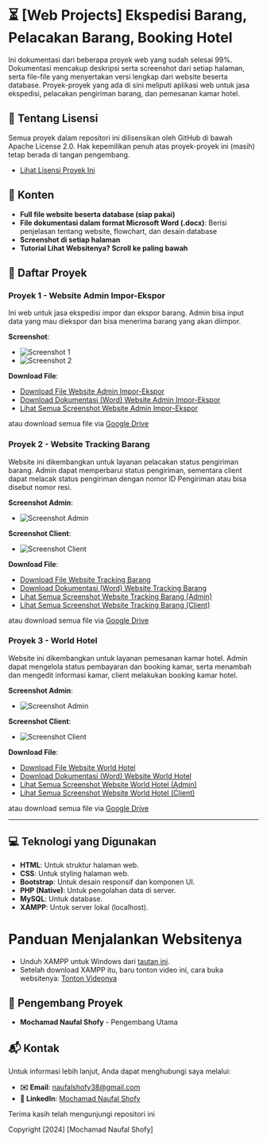 # ⏳ [Web Projects] Ekspedisi Barang, Pelacakan Barang, Booking Hotel

Ini dokumentasi dari beberapa proyek web yang sudah selesai 99%. Dokumentasi mencakup deskripsi serta screenshot dari setiap halaman, serta file-file yang menyertakan versi lengkap dari website beserta database. Proyek-proyek yang ada di sini meliputi aplikasi web untuk jasa ekspedisi, pelacakan pengiriman barang, dan pemesanan kamar hotel.

## 📜 Tentang Lisensi

Semua proyek dalam repositori ini dilisensikan oleh GitHub di bawah Apache License 2.0. Hak kepemilikan penuh atas proyek-proyek ini (masih) tetap berada di tangan pengembang.

- [Lihat Lisensi Proyek Ini](https://github.com/nopalsh/pending-web-projects/blob/main/LICENSE)

## 📂 Konten

- **Full file website beserta database (siap pakai)**
- **File dokumentasi dalam format Microsoft Word (.docx)**: Berisi penjelasan tentang website, flowchart, dan desain database
- **Screenshot di setiap halaman**
- **Tutorial Lihat Websitenya? Scroll ke paling bawah**
## 🌟 Daftar Proyek

### Proyek 1 - Website Admin Impor-Ekspor

Ini web untuk jasa ekspedisi impor dan ekspor barang. Admin bisa input data yang mau diekspor dan bisa menerima barang yang akan diimpor.

**Screenshot**:
- ![Screenshot 1](https://github.com/nopalsh/pending-web-projects/blob/main/Admin%20Impor-Ekspor/Screenshot/screencapture-localhost-eks-impor-php-2024-07-08-10_10_34.png)
- ![Screenshot 2](https://github.com/nopalsh/pending-web-projects/blob/main/Admin%20Impor-Ekspor/Screenshot/screencapture-localhost-eks-edit-ekspor-php-2024-07-08-10_11_02.png)

**Download File**:
- [Download File Website Admin Impor-Ekspor](https://raw.githubusercontent.com/nopalsh/pending-web-projects/main/Admin%20Impor-Ekspor/Admin%20Impor-Ekspor.zip)
- [Download Dokumentasi (Word) Website Admin Impor-Ekspor](https://raw.githubusercontent.com/nopalsh/pending-web-projects/main/Admin%20Impor-Ekspor/Website%20Impor-Ekspor%20Barang.docx)
- [Lihat Semua Screenshot Website Admin Impor-Ekspor](https://github.com/nopalsh/pending-web-projects/tree/main/Admin%20Impor-Ekspor/Screenshot)

atau download semua file via [Google Drive](https://drive.google.com/drive/folders/1gUxMbK7adSH_VLIbiCzOVtGZrHxYnz7N?usp=sharing)

### Proyek 2 - Website Tracking Barang

Website ini dikembangkan untuk layanan pelacakan status pengiriman barang. Admin dapat memperbarui status pengiriman, sementara client dapat melacak status pengiriman dengan nomor ID Pengiriman atau bisa disebut nomor resi.

**Screenshot Admin**:
- ![Screenshot Admin](https://github.com/nopalsh/pending-web-projects/blob/main/Tracking/Screenshot%20Admin/screencapture-localhost-eks-tracking-tracking-php-2024-07-08-10_12_38.png)

**Screenshot Client**:
- ![Screenshot Client](https://github.com/nopalsh/pending-web-projects/blob/main/Tracking/Screenshot%20Client/screencapture-localhost-ekspedisi-index-php-2024-07-08-10_14_09.png)

**Download File**:
- [Download File Website Tracking Barang](https://raw.githubusercontent.com/nopalsh/pending-web-projects/main/Tracking/Website%20Tracking.zip)
- [Download Dokumentasi (Word) Website Tracking Barang](https://raw.githubusercontent.com/nopalsh/pending-web-projects/main/Tracking/Website%20Tracking.docx)
- [Lihat Semua Screenshot Website Tracking Barang (Admin)](https://github.com/nopalsh/pending-web-projects/tree/main/Tracking/Screenshot%20Admin)
- [Lihat Semua Screenshot Website Tracking Barang (Client)](https://github.com/nopalsh/pending-web-projects/tree/main/Tracking/Screenshot%20Client)

atau download semua file via [Google Drive](https://drive.google.com/drive/folders/1gUxMbK7adSH_VLIbiCzOVtGZrHxYnz7N?usp=sharing)

### Proyek 3 - World Hotel

Website ini dikembangkan untuk layanan pemesanan kamar hotel. Admin dapat mengelola status pembayaran dan booking kamar, serta menambah dan mengedit informasi kamar, client melakukan booking kamar hotel.

**Screenshot Admin**:
- ![Screenshot Admin](https://github.com/nopalsh/pending-web-projects/blob/main/World%20Hotel/Admin%20Screenshot/screencapture-localhost-hotel-fix-admin-data-booking-php-2024-07-08-10_19_53.png)

**Screenshot Client**:
- ![Screenshot Client](https://github.com/nopalsh/pending-web-projects/blob/main/World%20Hotel/Client%20Screenshot/screencapture-localhost-hotel-fix-booking-php-2024-07-08-10_18_37.png)

**Download File**:
- [Download File Website World Hotel](https://raw.githubusercontent.com/nopalsh/pending-web-projects/main/World%20Hotel/World%20Hotel.zip)
- [Download Dokumentasi (Word) Website World Hotel](https://raw.githubusercontent.com/nopalsh/pending-web-projects/main/World%20Hotel/Website%20World%20Hotel.docx)
- [Lihat Semua Screenshot Website World Hotel (Admin)](https://github.com/nopalsh/pending-web-projects/tree/main/World%20Hotel/Admin%20Screenshot)
- [Lihat Semua Screenshot Website World Hotel (Client)](https://github.com/nopalsh/pending-web-projects/tree/main/World%20Hotel/Client%20Screenshot)

atau download semua file via [Google Drive](https://drive.google.com/drive/folders/1gUxMbK7adSH_VLIbiCzOVtGZrHxYnz7N?usp=sharing)


---

## 💻 Teknologi yang Digunakan

- **HTML**: Untuk struktur halaman web.
- **CSS**: Untuk styling halaman web.
- **Bootstrap**: Untuk desain responsif dan komponen UI.
- **PHP (Native)**: Untuk pengolahan data di server.
- **MySQL**: Untuk database.
- **XAMPP**: Untuk server lokal (localhost).

# Panduan Menjalankan Websitenya

- Unduh XAMPP untuk Windows dari [tautan ini](https://sourceforge.net/projects/xampp/files/XAMPP%20Windows/8.0.30/xampp-windows-x64-8.0.30-0-VS16-installer.exe/download).
- Setelah download XAMPP itu, baru tonton video ini, cara buka websitenya: [Tonton Videonya](https://gogole.com)

## 👥 Pengembang Proyek

- **Mochamad Naufal Shofy** - Pengembang Utama

## 📬 Kontak

Untuk informasi lebih lanjut, Anda dapat menghubungi saya melalui:
- **✉️ Email**: naufalshofy38@gmail.com
- **🔗 LinkedIn**: [Mochamad Naufal Shofy](https://www.linkedin.com/in/mochamad-naufal-shofy)

Terima kasih telah mengunjungi repositori ini

Copyright [2024] [Mochamad Naufal Shofy]
